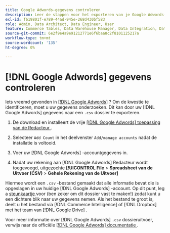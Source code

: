 ```yaml
---
title: Google Adwords-gegevens controleren
description: Leer de stappen voor het exporteren van je Google Adwords-gegevens.
exl-id: f619801f-e789-44ad-945e-268d430bf583
role: Admin, Data Architect, Data Engineer, User
feature: Commerce Tables, Data Warehouse Manager, Data Integration, Data Import/Export
source-git-commit: 6e2f9e4a9e91212771e6f6baa8c2f8101125217a
workflow-type: tm+mt
source-wordcount: '135'
ht-degree: 0%

---
```


# [!DNL Google Adwords] gegevens controleren

Iets vreemd gevonden in [[!DNL Google Adwords]](../integrations/google-adwords.md) ? Om de kwestie te identificeren, moet u uw gegevens onderzoeken. Dit kan door uw [!DNL Google Adwords] gegevens naar een `.csv` dossier te exporteren.

1. De download en installeert de vrije [[!DNL Google Adwords]  toepassing van de Redacteur ](https://ads.google.com/home/tools/ads-editor/).

1. Selecteer `Add Count` in het deelvenster `Add/manage accounts` nadat de installatie is voltooid.

1. Voer uw [!DNL Google Adwords] -accountgegevens in.

1. Nadat uw rekening aan [!DNL Google Adwords] Redacteur wordt toegevoegd, uitgezochte **[!UICONTROL File** > **&#x200B; Spreadsheet van de Uitvoer (CSV) &#x200B;**> **Gehele Rekening van de Uitvoer]**

Hiermee wordt een `.csv` -bestand gemaakt dat alle informatie bevat die is opgeslagen in uw huidige [!DNL Google Adwords] -account. Op dit punt, leg a [ steunkaartje ](https://experienceleague.adobe.com/docs/commerce-knowledge-base/kb/troubleshooting/miscellaneous/mbi-service-policies.html?lang=nl-NL) voor (ben zeker om dit dossier vast te maken!) zodat kunt u een dichtere blik naar uw gegevens nemen. Als het bestand te groot is, deelt u het bestand via [!DNL Commerce Intelligence] of [!DNL Dropbox] met het team van [!DNL Google Drive] .

Voor meer informatie over [!DNL Google Adwords] `.csv` dossieruitvoer, verwijs naar de officiële [[!DNL Google Adwords]  documentatie ](https://support.google.com/google-ads/editor/answer/38657?hl=en).
